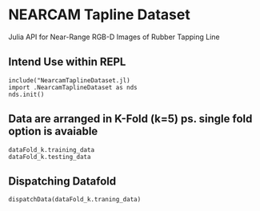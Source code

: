 # NEARCAM Tapline Dataset
 Julia API for Near-Range RGB-D Images of Rubber Tapping Line  

## Intend Use within REPL
```
include("NearcamTaplineDataset.jl)
import .NearcamTaplineDataset as nds
nds.init() 
```
## Data are arranged in K-Fold (k=5) ps. single fold option is avaiable
```
dataFold_k.training_data 
dataFold_k.testing_data 
```
## Dispatching Datafold
```
dispatchData(dataFold_k.traning_data)
```
